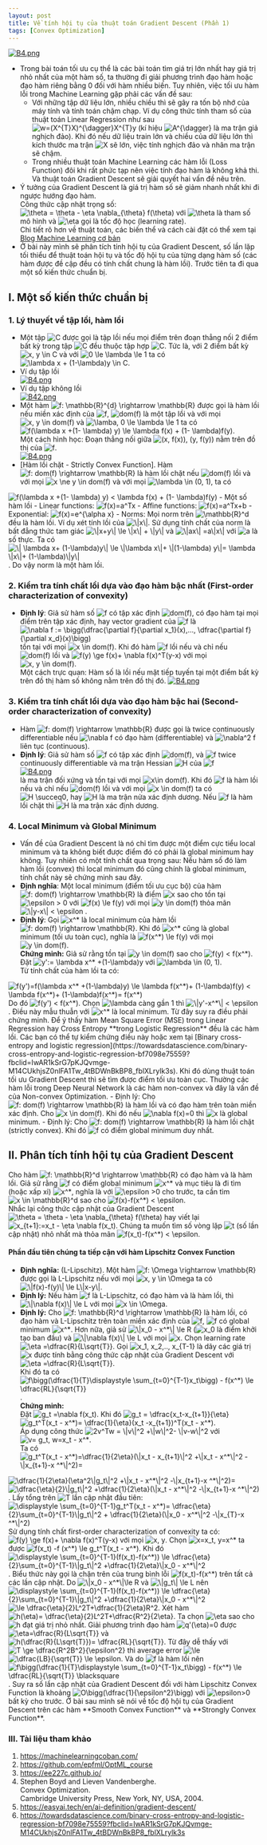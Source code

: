 ```yaml
---
layout: post
title: Về tính hội tụ của thuật toán Gradient Descent (Phần 1)
tags: [Convex Optimization]
---
```



[![B4.png](https://i.postimg.cc/B6N7nH5v/B4.png)](https://postimg.cc/TLLJky48)
- Trong bài toán tối ưu cụ thể là các bài toán tìm giá trị lớn nhất hay giá trị nhỏ nhất của một hàm số, ta thường đi giải phương trình đạo hàm hoặc đạo hàm riêng bằng 0 đối với hàm nhiều biến. Tuy nhiên, việc tối ưu hàm lỗi trong Machine Learning gặp phải các vấn đề sau:  
  - Với những tập dữ liệu lớn, nhiều chiều thì sẽ gây ra tốn bộ nhớ của máy tính và tính toán chậm chạp. Ví dụ công thức tính tham số của thuật toán Linear Regression như sau <img src="https://i.upmath.me/svg/w%3D(X%5E%7BT%7DX)%5E%7B%5Cdagger%7DX%5E%7BT%7Dy" alt="w=(X^{T}X)^{\dagger}X^{T}y" />  (kí hiệu <img src="https://i.upmath.me/svg/%20A%5E%7B%5Cdagger%7D" alt=" A^{\dagger}" /> là ma trận giả nghịch đảo). Khi đó nếu dữ liệu train lớn và chiều của dữ liệu lớn thì kích thước ma trận <img src="https://i.upmath.me/svg/X" alt="X" /> sẽ lớn, việc tính nghịch đảo và nhân ma trận sẽ chậm.
  - Trong nhiều thuật toán Machine Learning các hàm lỗi (Loss Function) đôi khi rất phức tạp nên việc tính đạo hàm là không khả thi.  
Và thuật toán Gradient Descent sẽ giải quyết hai vấn đề nêu trên.
- Ý tưởng của Gradient Descent là giá trị hàm số sẽ giảm nhanh nhất khi đi ngược hướng đạo hàm.  
Công thức cập nhật trọng số:  <img src="https://i.upmath.me/svg/%5Ctheta%20%3D%20%5Ctheta%20-%20%5Ceta%20%5Cnabla_%7B%5Ctheta%7D%20f(%5Ctheta)" alt="\theta = \theta - \eta \nabla_{\theta} f(\theta)" /> với <img src="https://i.upmath.me/svg/%5Ctheta%20" alt="\theta " /> là tham số mô hình và <img src="https://i.upmath.me/svg/%5Ceta%20" alt="\eta " /> gọi là tốc độ học (learning rate).  
Chi tiết rõ hơn về thuật toán, các biến thể và cách cài đặt có thể xem tại  [Blog Machine Learning cơ bản](https://machinelearningcoban.com/2017/01/12/gradientdescent/)
- Ở bài này mình sẽ phân tích tính hội tụ của Gradient Descent, số lần lặp tối thiểu để thuật toán hội tụ và tốc độ hội tụ của từng dạng hàm số (các hàm được đề cập đều có tính chất chung là hàm lồi). Trước tiên ta đi qua một số kiến thức chuẩn bị.  

## I. Một số kiến thức chuẩn bị  
### 1. Lý thuyết về tập lồi, hàm lồi
- Một tập <img src="https://i.upmath.me/svg/C" alt="C" /> được gọi là tập lồi nếu mọi điểm trên đoạn thẳng nối 2 điểm bất kỳ trong tập <img src="https://i.upmath.me/svg/C" alt="C" /> đều thuộc tập hợp <img src="https://i.upmath.me/svg/C" alt="C" />. Tức là, với 2 điểm bất kỳ <img src="https://i.upmath.me/svg/x%2C%20y%20%5Cin%20C" alt="x, y \in C" /> và với <img src="https://i.upmath.me/svg/0%20%5Cle%20%5Clambda%20%5Cle%201" alt="0 \le \lambda \le 1" /> ta có <img src="https://i.upmath.me/svg/%5Clambda%20x%20%2B%20(1-%5Clambda)y%20%5Cin%20C" alt="\lambda x + (1-\lambda)y \in C" />.  
- Ví dụ tập lồi  
[![B4.png](https://i.postimg.cc/c1D7Fbg5/B4.png)](https://postimg.cc/mhHFDVSQ)
- Ví dụ tập không lồi  
[![B42.png](https://i.postimg.cc/sXLYgBrC/B42.png)](https://postimg.cc/TLrLk31t)
- Một hàm <img src="https://i.upmath.me/svg/f%3A%20%5Cmathbb%7BR%7D%5E%7Bd%7D%20%5Crightarrow%20%5Cmathbb%7BR%7D" alt="f: \mathbb{R}^{d} \rightarrow \mathbb{R}" /> được gọi là hàm lồi nếu miền xác định của <img src="https://i.upmath.me/svg/f" alt="f" />, <img src="https://i.upmath.me/svg/dom(f)" alt="dom(f)" /> là một tập lồi và với mọi <img src="https://i.upmath.me/svg/x%2C%20y%20%5Cin%20dom(f)" alt="x, y \in dom(f)" /> và <img src="https://i.upmath.me/svg/%5Clamba%2C%200%20%5Cle%20%5Clambda%20%5Cle%201" alt="\lamba, 0 \le \lambda \le 1" /> ta có  
<img src="https://i.upmath.me/svg/f(%5Clambda%20x%20%2B(1-%20%5Clambda)%20y)%20%5Cle%20%5Clambda%20f(x)%20%2B%20(1-%20%5Clambda)f(y)" alt="f(\lambda x +(1- \lambda) y) \le \lambda f(x) + (1- \lambda)f(y)" />.  
Một cách hình học: Đoạn thẳng nối giữa <img src="https://i.upmath.me/svg/(x%2C%20f(x))%2C%20(y%2C%20f(y))" alt="(x, f(x)), (y, f(y))" /> nằm trên đồ thị của <img src="https://i.upmath.me/svg/f" alt="f" />.  
[![B4.png](https://i.postimg.cc/02H7GWXd/B4.png)](https://postimg.cc/7f0CwVkf)
- [Hàm lồi chặt - Strictly Convex Function]. Hàm <img src="https://i.upmath.me/svg/f%3A%20dom(f)%20%5Crightarrow%20%5Cmathbb%7BR%7D" alt="f: dom(f) \rightarrow \mathbb{R}" /> là hàm lồi chặt nếu <img src="https://i.upmath.me/svg/dom(f)" alt="dom(f)" /> lồi và với mọi <img src="https://i.upmath.me/svg/x%20%5Cne%20y%20%5Cin%20dom(f)" alt="x \ne y \in dom(f)" /> và với mọi <img src="https://i.upmath.me/svg/%5Clambda%20%5Cin%20(0%2C%201)" alt="\lambda \in (0, 1)" />, ta có  
<img src="https://i.upmath.me/svg/f(%5Clambda%20x%20%2B(1-%20%5Clambda)%20y)%20%3C%20%5Clambda%20f(x)%20%2B%20(1-%20%5Clambda)f(y)" alt="f(\lambda x +(1- \lambda) y) &lt; \lambda f(x) + (1- \lambda)f(y)" />
- Một số hàm lồi
   - Linear functions: <img src="https://i.upmath.me/svg/f(x)%3Da%5ETx" alt="f(x)=a^Tx" />  
   - Affine functions: <img src="https://i.upmath.me/svg/f(x)%3Da%5ETx%2Bb" alt="f(x)=a^Tx+b" />
   - Exponential: <img src="https://i.upmath.me/svg/f(x)%3De%5E%7B%5Calpha%20x%7D" alt="f(x)=e^{\alpha x}" />  
   - Norms: Mọi norm trên <img src="https://i.upmath.me/svg/%5Cmathbb%7BR%7D%5Ed" alt="\mathbb{R}^d" /> đều là hàm lồi.  
     Ví dụ xét tính lồi của <img src="https://i.upmath.me/svg/%5C%7Cx%5C%7C" alt="\|x\|" />.
     Sử dụng tính chất của norm là bất đẳng thức tam giác <img src="https://i.upmath.me/svg/%5C%7Cx%2By%5C%7C%20%5Cle%20%5C%7Cx%5C%7C%20%2B%20%5C%7Cy%5C%7C" alt="\|x+y\| \le \|x\| + \|y\|" /> và <img src="https://i.upmath.me/svg/%5C%7Cax%5C%7C%20%3Da%5C%7Cx%5C%7C" alt="\|ax\| =a\|x\|" /> với <img src="https://i.upmath.me/svg/a" alt="a" /> là số thực.  
     Ta có <img src="https://i.upmath.me/svg/%5C%7C%20%5Clambda%20x%2B%20(1-%5Clambda)y%5C%7C%20%5Cle%20%5C%7C%5Clambda%20x%5C%7C%2B%20%5C%7C(1-%5Clambda)%20y%5C%7C%3D%20%5Clambda%20%5C%7Cx%5C%7C%2B%20(1-%5Clambda)%5C%7Cy%5C%7C" alt="\| \lambda x+ (1-\lambda)y\| \le \|\lambda x\|+ \|(1-\lambda) y\|= \lambda \|x\|+ (1-\lambda)\|y\|" />. Do vậy norm là một hàm lồi.  

### 2. Kiểm tra tính chất lồi dựa vào đạo hàm bậc nhất (First-order characterization of convexity)
- **Định lý**: Giả sử hàm số <img src="https://i.upmath.me/svg/f" alt="f" /> có tập xác định <img src="https://i.upmath.me/svg/dom(f)" alt="dom(f)" />, có đạo hàm tại mọi điểm trên tập xác định, hay vector gradient của <img src="https://i.upmath.me/svg/f" alt="f" /> là <img src="https://i.upmath.me/svg/%5Cnabla%20f%20%3A%3D%20%5Cbigg(%5Cdfrac%7B%5Cpartial%20f%7D%7B%5Cpartial%20x_1%7D(x)%2C...%2C%20%5Cdfrac%7B%5Cpartial%20f%7D%7B%5Cpartial%20x_d%7D(x)%5Cbigg)" alt="\nabla f := \bigg(\dfrac{\partial f}{\partial x_1}(x),..., \dfrac{\partial f}{\partial x_d}(x)\bigg)" /> tồn tại với mọi <img src="https://i.upmath.me/svg/x%20%5Cin%20dom(f)" alt="x \in dom(f)" />. Khi đó hàm <img src="https://i.upmath.me/svg/f" alt="f" /> lồi nếu và chỉ nếu <img src="https://i.upmath.me/svg/dom(f)" alt="dom(f)" /> lồi và <img src="https://i.upmath.me/svg/f(y)%20%5Cge%20f(x)%2B%20%5Cnabla%20f(x)%5ET(y-x)" alt="f(y) \ge f(x)+ \nabla f(x)^T(y-x)" /> với mọi <img src="https://i.upmath.me/svg/x%2C%20y%20%5Cin%20dom(f)" alt="x, y \in dom(f)" />.  
Một cách trực quan: Hàm số là lồi nếu mặt tiếp tuyến tại một điểm bất kỳ trên đồ thị hàm số không nằm trên đồ thị đó.
 [![B4.png](https://i.postimg.cc/8z62FM06/B4.png)](https://postimg.cc/bZqCWD8y)  
 
### 3. Kiểm tra tính chất lồi dựa vào đạo hàm bậc hai (Second-order characterization of convexity)
- Hàm <img src="https://i.upmath.me/svg/f%3A%20dom(f)%20%5Crightarrow%20%5Cmathbb%7BR%7D" alt="f: dom(f) \rightarrow \mathbb{R}" /> được gọi là twice continuously differentiable nếu <img src="https://i.upmath.me/svg/%5Cnabla%20f" alt="\nabla f" /> có đạo hàm (differentiable) và <img src="https://i.upmath.me/svg/%5Cnabla%5E2%20f" alt="\nabla^2 f" /> liên tục (continuous).
- **Định lý**: Giả sử hàm số <img src="https://i.upmath.me/svg/f" alt="f" /> có tập xác định <img src="https://i.upmath.me/svg/dom(f)" alt="dom(f)" />, và <img src="https://i.upmath.me/svg/f" alt="f" /> twice
continuously differentiable và ma trận Hessian <img src="https://i.upmath.me/svg/H" alt="H" /> của <img src="https://i.upmath.me/svg/f" alt="f" />  
[![B4.png](https://i.postimg.cc/fbhqPFTH/B4.png)](https://postimg.cc/fVBvt8dX)  
 là ma trận đối xứng và tồn tại với mọi <img src="https://i.upmath.me/svg/x%5Cin%20dom(f)" alt="x\in dom(f)" />. Khi đó <img src="https://i.upmath.me/svg/f" alt="f" /> là hàm lồi nếu và chỉ nếu <img src="https://i.upmath.me/svg/dom(f)" alt="dom(f)" /> lồi và với mọi <img src="https://i.upmath.me/svg/x%20%5Cin%20dom(f)" alt="x \in dom(f)" /> ta có <img src="https://i.upmath.me/svg/%20H%20%5Csucceq0" alt=" H \succeq0" />, hay <img src="https://i.upmath.me/svg/H" alt="H" /> là ma trận nửa xác định dương. Nếu <img src="https://i.upmath.me/svg/f" alt="f" /> là hàm lồi chặt thì <img src="https://i.upmath.me/svg/H" alt="H" /> là ma trận xác định dương.  
 
### 4. Local Minimum và Global Minimum
- Vấn đề của Gradient Descent là nó chỉ tìm được một điểm cực tiểu local minimum và ta không biết được điểm đó có phải là global minimum hay không. Tuy nhiên có một tính chất qua trọng sau: Nếu hàm số đó làm hàm lồi (convex) thì local minimum đó cũng chính là global minimum, tính chất này sẽ chứng minh sau đây.  
- **Định nghĩa**: Một local minimum (điểm tối ưu cục bộ) của hàm <img src="https://i.upmath.me/svg/f%3A%20dom(f)%20%5Crightarrow%20%5Cmathbb%7BR%7D" alt="f: dom(f) \rightarrow \mathbb{R}" /> là điểm <img src="https://i.upmath.me/svg/x" alt="x" /> sao cho tồn tại <img src="https://i.upmath.me/svg/%5Cepsilon%20%3E%200" alt="\epsilon &gt; 0" /> với <img src="https://i.upmath.me/svg/f(x)%20%5Cle%20f(y)" alt="f(x) \le f(y)" /> với mọi <img src="https://i.upmath.me/svg/y%20%5Cin%20dom(f)" alt="y \in dom(f)" /> thỏa mãn <img src="https://i.upmath.me/svg/%5C%7Cy-x%5C%7C%20%3C%20%5Cepsilon" alt="\|y-x\| &lt; \epsilon" /> .  
- **Định lý**: Gọi <img src="https://i.upmath.me/svg/x%5E*" alt="x^*" /> là local minimum của hàm lồi <img src="https://i.upmath.me/svg/f%3A%20dom(f)%20%5Crightarrow%20%5Cmathbb%7BR%7D" alt="f: dom(f) \rightarrow \mathbb{R}" />. Khi đó <img src="https://i.upmath.me/svg/x%5E*" alt="x^*" /> cũng là global minimum (tối ưu toàn cục), nghĩa là <img src="https://i.upmath.me/svg/f(x%5E*)%20%5Cle%20f(y)" alt="f(x^*) \le f(y)" /> với mọi <img src="https://i.upmath.me/svg/y%20%5Cin%20dom(f)" alt="y \in dom(f)" />.  
**Chứng minh:** Giả sử rằng tồn tại <img src="https://i.upmath.me/svg/y%20%5Cin%20dom(f)" alt="y \in dom(f)" /> sao cho <img src="https://i.upmath.me/svg/f(y)%20%3C%20f(x%5E*)" alt="f(y) &lt; f(x^*)" />.  
Đặt <img src="https://i.upmath.me/svg/y'%3A%3D%20%5Clambda%20x%5E*%20%2B(1-%5Clambda)y" alt="y':= \lambda x^* +(1-\lambda)y" /> với <img src="https://i.upmath.me/svg/%5Clambda%20%5Cin%20(0%2C%201)" alt="\lambda \in (0, 1)" />.  
Từ tính chất của hàm lồi ta có:  
<img src="https://i.upmath.me/svg/f(y')%3Df(%5Clambda%20x%5E*%20%2B(1-%5Clambda)y)%20%5Cle%20%5Clambda%20f(x%5E*)%2B%20(1-%5Clambda)f(y)%20%3C%20%5Clambda%20f(x%5E*)%2B%20(1-%5Clambda)f(x%5E*)%3D%20f(x%5E*)" alt="f(y')=f(\lambda x^* +(1-\lambda)y) \le \lambda f(x^*)+ (1-\lambda)f(y) &lt; \lambda f(x^*)+ (1-\lambda)f(x^*)= f(x^*)" />  
Do đó <img src="https://i.upmath.me/svg/f(y')%20%3C%20f(x%5E*)" alt="f(y') &lt; f(x^*)" />. Chọn <img src="https://i.upmath.me/svg/%5Clambda" alt="\lambda" /> càng gần 1 thì <img src="https://i.upmath.me/svg/%5C%7Cy'-x%5E*%5C%7C%20%3C%20%5Cepsilon" alt="\|y'-x^*\| &lt; \epsilon" />. Điều này mẫu thuẫn với <img src="https://i.upmath.me/svg/x%5E*" alt="x^*" /> là local minimum.  
Từ đây suy ra điều phải chứng minh.  
Để ý thấy hàm Mean Square Error (MSE) trong Linear Regression hay Cross Entropy **trong Logistic Regression** đều là các hàm lồi. Các bạn có thể tự kiểm chứng điều này hoặc xem tại [Binary cross-entropy and logistic regression](https://towardsdatascience.com/binary-cross-entropy-and-logistic-regression-bf7098e75559?fbclid=IwAR1kSrG7pKJQvmge-M14CUkhjsZ0nlFA1Tw_4tBDWnBkBP8_fblXLrylk3s). Khi đó dùng thuật toán tối ưu Gradient Descent thì sẽ tìm được điểm tối ưu toàn cục.  
Thường các hàm lỗi trong Deep Neural Network là các hàm non-convex và đây là vấn đề của Non-convex Optimization.  
- Định lý: Cho <img src="https://i.upmath.me/svg/f%3A%20dom(f)%20%5Crightarrow%20%5Cmathbb%7BR%7D" alt="f: dom(f) \rightarrow \mathbb{R}" /> là hàm lồi và có đạo hàm trên toàn miền xác định. Cho <img src="https://i.upmath.me/svg/x%20%5Cin%20dom(f)" alt="x \in dom(f)" />. Khi đó nếu <img src="https://i.upmath.me/svg/%5Cnabla%20f(x)%3D0" alt="\nabla f(x)=0" /> thì <img src="https://i.upmath.me/svg/x" alt="x" /> là global minimum.  
- Định lý: Cho <img src="https://i.upmath.me/svg/f%3A%20dom(f)%20%5Crightarrow%20%5Cmathbb%7BR%7D" alt="f: dom(f) \rightarrow \mathbb{R}" /> là hàm lồi chặt (strictly convex). Khi đó <img src="https://i.upmath.me/svg/f" alt="f" /> có điểm global minimum duy nhất.  

## II. Phân tích tính hội tụ của Gradient Descent
Cho hàm <img src="https://i.upmath.me/svg/f%3A%20%5Cmathbb%7BR%7D%5Ed%20%5Crightarrow%20%5Cmathbb%7BR%7D" alt="f: \mathbb{R}^d \rightarrow \mathbb{R}" /> có đạo hàm và là hàm lồi. Giả sử rằng <img src="https://i.upmath.me/svg/f" alt="f" /> có điểm global minimum <img src="https://i.upmath.me/svg/x%5E*" alt="x^*" /> và mục tiêu là đi tìm (hoặc xấp xỉ) <img src="https://i.upmath.me/svg/x%5E*" alt="x^*" />, nghĩa là với <img src="https://i.upmath.me/svg/%20%5Cepsilon%20%3E0" alt=" \epsilon &gt;0" /> cho trước, ta cần tìm <img src="https://i.upmath.me/svg/x%20%5Cin%20%5Cmathbb%7BR%7D%5Ed" alt="x \in \mathbb{R}^d" /> sao cho <img src="https://i.upmath.me/svg/f(x)-f(x%5E*)%20%3C%20%5Cepsilon" alt="f(x)-f(x^*) &lt; \epsilon" />.  
Nhắc lại công thức cập nhật của Gradient Descent  <img src="https://i.upmath.me/svg/%5Ctheta%20%3D%20%5Ctheta%20-%20%5Ceta%20%5Cnabla_%7B%5Ctheta%7D%20f(%5Ctheta)" alt="\theta = \theta - \eta \nabla_{\theta} f(\theta)" /> hay viết lại <img src="https://i.upmath.me/svg/x_%7Bt%2B1%7D%3A%3Dx_t%20-%20%5Ceta%20%5Cnabla%20f(x_t)" alt="x_{t+1}:=x_t - \eta \nabla f(x_t)" />. Chúng ta muốn tìm số vòng lặp <img src="https://i.upmath.me/svg/t" alt="t" /> (số lần cập nhật) nhỏ nhất mà thỏa mãn <img src="https://i.upmath.me/svg/f(x_t)-f(x%5E*)%20%3C%20%5Cepsilon" alt="f(x_t)-f(x^*) &lt; \epsilon" />.  
#### Phần đầu tiên chúng ta tiếp cận với hàm Lipschitz Convex Function  
- **Định nghĩa:** (L-Lipschitz). Một hàm <img src="https://i.upmath.me/svg/f%3A%20%5COmega%20%5Crightarrow%20%5Cmathbb%7BR%7D" alt="f: \Omega \rightarrow \mathbb{R}" /> được gọi là L-Lipschitz nếu với mọi <img src="https://i.upmath.me/svg/x%2C%20y%20%5Cin%20%5COmega" alt="x, y \in \Omega" /> ta có <img src="https://i.upmath.me/svg/%5C%7Cf(x)-f(y)%5C%7C%20%5Cle%20L%5C%7Cx-y%5C%7C" alt="\|f(x)-f(y)\| \le L\|x-y\|" />.  
- **Định lý:** Nếu hàm <img src="https://i.upmath.me/svg/f" alt="f" /> là L-Lipschitz, có đạo hàm và là hàm lồi, thì <img src="https://i.upmath.me/svg/%5C%7C%5Cnabla%20f(x)%5C%7C%20%5Cle%20L%20" alt="\|\nabla f(x)\| \le L " /> với mọi <img src="https://i.upmath.me/svg/x%20%5Cin%20%5COmega" alt="x \in \Omega" />.  
- **Định lý:** Cho <img src="https://i.upmath.me/svg/%20f%3A%20%5Cmathbb%7BR%7D%5Ed%20%5Crightarrow%20%5Cmathbb%7BR%7D" alt=" f: \mathbb{R}^d \rightarrow \mathbb{R}" /> là hàm lồi, có đạo hàm và L-Lipschitz trên toàn miền xác định của <img src="https://i.upmath.me/svg/f" alt="f" />, <img src="https://i.upmath.me/svg/f" alt="f" /> có global minimum <img src="https://i.upmath.me/svg/x%5E*" alt="x^*" />. Hơn nữa, giả sử <img src="https://i.upmath.me/svg/%5C%7Cx_0%20-%20x%5E*%5C%7C%20%5Cle%20R" alt="\|x_0 - x^*\| \le R" /> (<img src="https://i.upmath.me/svg/x_0" alt="x_0" /> là điểm khởi tạo ban đầu) và <img src="https://i.upmath.me/svg/%5C%7C%5Cnabla%20f(x)%5C%7C%20%5Cle%20L" alt="\|\nabla f(x)\| \le L" /> với mọi <img src="https://i.upmath.me/svg/x" alt="x" />. Chọn learning rate <img src="https://i.upmath.me/svg/%5Ceta%20%3D%5Cdfrac%7BR%7D%7BL%5Csqrt%7BT%7D%7D" alt="\eta =\dfrac{R}{L\sqrt{T}}" />. Gọi <img src="https://i.upmath.me/svg/x_1%2C%20x_2%2C..%2C%20x_%7BT-1%7D" alt="x_1, x_2,.., x_{T-1}" /> là dãy các giá trị <img src="https://i.upmath.me/svg/x" alt="x" /> được tính bằng công thức cập nhật của Gradient Descent với <img src="https://i.upmath.me/svg/%5Ceta%20%3D%5Cdfrac%7BR%7D%7BL%5Csqrt%7BT%7D%7D" alt="\eta =\dfrac{R}{L\sqrt{T}}" />.  
Khi đó ta có  <img src="https://i.upmath.me/svg/f%5Cbigg(%5Cdfrac%7B1%7D%7BT%7D%5Cdisplaystyle%20%5Csum_%7Bt%3D0%7D%5E%7BT-1%7Dx_t%5Cbigg)%20-%20f(x%5E*)%20%5Cle%20%5Cdfrac%7BRL%7D%7B%5Csqrt%7BT%7D%7D" alt="f\bigg(\dfrac{1}{T}\displaystyle \sum_{t=0}^{T-1}x_t\bigg) - f(x^*) \le \dfrac{RL}{\sqrt{T}}" />.  
**Chứng minh:**  
Đặt <img src="https://i.upmath.me/svg/g_t%20%3D%5Cnabla%20f(x_t)" alt="g_t =\nabla f(x_t)" />. Khi đó <img src="https://i.upmath.me/svg/g_t%20%3D%20%5Cdfrac%7Bx_t-x_%7Bt%2B1%7D%7D%7B%5Ceta%7D" alt="g_t = \dfrac{x_t-x_{t+1}}{\eta}" />  
<img src="https://i.upmath.me/svg/g_t%5ET(x_t%20-%20x%5E*)%3D%20%5Cdfrac%7B1%7D%7B%5Ceta%7D(x_t%20-x_%7Bt%2B1%7D)%5ET(x_t%20-%20x%5E*)" alt="g_t^T(x_t - x^*)= \dfrac{1}{\eta}(x_t -x_{t+1})^T(x_t - x^*)" />.  
Áp dụng công thức <img src="https://i.upmath.me/svg/2v%5ETw%20%3D%20%5C%7Cv%5C%7C%5E2%20%2B%5C%7Cw%5C%7C%5E2-%20%5C%7Cv-w%5C%7C%5E2" alt="2v^Tw = \|v\|^2 +\|w\|^2- \|v-w\|^2" /> với <img src="https://i.upmath.me/svg/v%3D%20g_t%2C%20w%3Dx_t%20-%20x%5E*" alt="v= g_t, w=x_t - x^*" />.  
Ta có <img src="https://i.upmath.me/svg/%20g_t%5ET(x_t%20-%20x%5E*)%3D%5Cdfrac%7B1%7D%7B2%5Ceta%7D(%5C%7Cx_t%20-%20x_%7Bt%2B1%7D%5C%7C%5E2%20%2B%5C%7Cx_t%20-%20x%5E*%5C%7C%5E2%20-%5C%7Cx_%7Bt%2B1%7D-x%20%5E*%5C%7C%5E2)%3D%20%20%20%20" alt=" g_t^T(x_t - x^*)=\dfrac{1}{2\eta}(\|x_t - x_{t+1}\|^2 +\|x_t - x^*\|^2 -\|x_{t+1}-x ^*\|^2)=    " />
<img src="https://i.upmath.me/svg/%20%5Cdfrac%7B1%7D%7B2%5Ceta%7D(%5Ceta%5E2%5C%7Cg_t%5C%7C%5E2%20%2B%5C%7Cx_t%20-%20x%5E*%5C%7C%5E2%20-%5C%7Cx_%7Bt%2B1%7D-x%20%5E*%5C%7C%5E2)%3D%20%20" alt=" \dfrac{1}{2\eta}(\eta^2\|g_t\|^2 +\|x_t - x^*\|^2 -\|x_{t+1}-x ^*\|^2)=  " />
<img src="https://i.upmath.me/svg/%5Cdfrac%7B%5Ceta%7D%7B2%7D%5C%7Cg_t%5C%7C%5E2%20%2B%5Cdfrac%7B1%7D%7B2%5Ceta%7D(%5C%7Cx_t%20-%20x%5E*%5C%7C%5E2%20-%5C%7Cx_%7Bt%2B1%7D-x%20%5E*%5C%7C%5E2)" alt="\dfrac{\eta}{2}\|g_t\|^2 +\dfrac{1}{2\eta}(\|x_t - x^*\|^2 -\|x_{t+1}-x ^*\|^2)" />.  
Lấy tổng trên <img src="https://i.upmath.me/svg/T" alt="T" /> lần cập nhật đầu tiên:  
<img src="https://i.upmath.me/svg/%5Cdisplaystyle%20%5Csum_%7Bt%3D0%7D%5E%7BT-1%7Dg_t%5ET(x_t%20-%20x%5E*)%3D%20%5Cdfrac%7B%5Ceta%7D%7B2%7D%5Csum_%7Bt%3D0%7D%5E%7BT-1%7D%5C%7Cg_t%5C%7C%5E2%20%2B%20%5Cdfrac%7B1%7D%7B2%5Ceta%7D(%5C%7Cx_0%20-%20x%5E*%5C%7C%5E2%20-%5C%7Cx_%7BT%7D-x%20%5E*%5C%7C%5E2)" alt="\displaystyle \sum_{t=0}^{T-1}g_t^T(x_t - x^*)= \dfrac{\eta}{2}\sum_{t=0}^{T-1}\|g_t\|^2 + \dfrac{1}{2\eta}(\|x_0 - x^*\|^2 -\|x_{T}-x ^*\|^2)" />  
Sử dụng tính chất first-order characterization of convexity ta có:  
<img src="https://i.upmath.me/svg/f(y)%20%5Cge%20f(x)%2B%20%5Cnabla%20f(x)%5ET(y-x)" alt="f(y) \ge f(x)+ \nabla f(x)^T(y-x)" /> với mọi <img src="https://i.upmath.me/svg/x%2C%20y" alt="x, y" />.  
Chọn <img src="https://i.upmath.me/svg/x%3Dx_t%2C%20y%3Dx%5E*" alt="x=x_t, y=x^*" /> ta được <img src="https://i.upmath.me/svg/f(x_t)%20-f%20(x%5E*)%20%5Cle%20g_t%5ET(x_t%20-%20x%5E*)" alt="f(x_t) -f (x^*) \le g_t^T(x_t - x^*)" />.  
Khi đó <img src="https://i.upmath.me/svg/%5Cdisplaystyle%20%5Csum_%7Bt%3D0%7D%5E%7BT-1%7D(f(x_t)-f(x%5E*))%20%5Cle%20%5Cdfrac%7B%5Ceta%7D%7B2%7D%5Csum_%7Bt%3D0%7D%5E%7BT-1%7D%5C%7Cg_t%5C%7C%5E2%20%2B%5Cdfrac%7B1%7D%7B2%5Ceta%7D%5C%7Cx_0%20-%20x%5E*%5C%7C%5E2" alt="\displaystyle \sum_{t=0}^{T-1}(f(x_t)-f(x^*)) \le \dfrac{\eta}{2}\sum_{t=0}^{T-1}\|g_t\|^2 +\dfrac{1}{2\eta}\|x_0 - x^*\|^2" />.  
Biểu thức này gọi là chặn trên của trung bình lỗi <img src="https://i.upmath.me/svg/f(x_t)-f(x%5E*)" alt="f(x_t)-f(x^*)" /> trên tất cả các lần cập nhật.  
Do <img src="https://i.upmath.me/svg/%5C%7Cx_0%20-%20x%5E*%5C%7C%5Cle%20R" alt="\|x_0 - x^*\|\le R" /> và <img src="https://i.upmath.me/svg/%5C%7Cg_t%5C%7C%20%5Cle%20L" alt="\|g_t\| \le L" /> nên   
<img src="https://i.upmath.me/svg/%5Cdisplaystyle%20%5Csum_%7Bt%3D0%7D%5E%7BT-1%7D(f(x_t)-f(x%5E*))%20%5Cle%20%5Cdfrac%7B%5Ceta%7D%7B2%7D%5Csum_%7Bt%3D0%7D%5E%7BT-1%7D%5C%7Cg_t%5C%7C%5E2%20%2B%5Cdfrac%7B1%7D%7B2%5Ceta%7D%5C%7Cx_0%20-%20x%5E*%5C%7C%5E2" alt="\displaystyle \sum_{t=0}^{T-1}(f(x_t)-f(x^*)) \le \dfrac{\eta}{2}\sum_{t=0}^{T-1}\|g_t\|^2 +\dfrac{1}{2\eta}\|x_0 - x^*\|^2" />  
<img src="https://i.upmath.me/svg/%5Cle%20%5Cdfrac%7B%5Ceta%7D%7B2%7DL%5E2T%2B%5Cdfrac%7B1%7D%7B2%5Ceta%7DR%5E2" alt="\le \dfrac{\eta}{2}L^2T+\dfrac{1}{2\eta}R^2" />.  
Xét hàm <img src="https://i.upmath.me/svg/h(%5Ceta)%3D%20%5Cdfrac%7B%5Ceta%7D%7B2%7DL%5E2T%2B%5Cdfrac%7BR%5E2%7D%7B2%5Ceta%7D" alt="h(\eta)= \dfrac{\eta}{2}L^2T+\dfrac{R^2}{2\eta}" />.  
Ta chọn <img src="https://i.upmath.me/svg/%5Ceta" alt="\eta" /> sao cho <img src="https://i.upmath.me/svg/h" alt="h" /> đạt giá trị nhỏ nhất.  
Giải phương trình đạo hàm <img src="https://i.upmath.me/svg/q'(%5Ceta)%3D0" alt="q'(\eta)=0" /> được <img src="https://i.upmath.me/svg/%5Ceta%3D%5Cdfrac%7BR%7D%7BL%5Csqrt%7BT%7D%7D" alt="\eta=\dfrac{R}{L\sqrt{T}}" /> và <img src="https://i.upmath.me/svg/h(%5Cdfrac%7BR%7D%7BL%5Csqrt%7BT%7D%7D)%3D%20%5Cdfrac%7BRL%7D%7B%5Csqrt%7BT%7D%7D" alt="h(\dfrac{R}{L\sqrt{T}})= \dfrac{RL}{\sqrt{T}}" />.  
Từ đây dễ thấy với <img src="https://i.upmath.me/svg/T%20%5Cge%20%5Cdfrac%7BR%5E2B%5E2%7D%7B%5Cepsilon%5E2%7D" alt="T \ge \dfrac{R^2B^2}{\epsilon^2}" /> thì average error <img src="https://i.upmath.me/svg/%5Cle" alt="\le" /> <img src="https://i.upmath.me/svg/%5Cdfrac%7BLB%7D%7B%5Csqrt%7BT%7D%7D%20%5Cle%20%5Cepsilon" alt="\dfrac{LB}{\sqrt{T}} \le \epsilon" />.  
Và do <img src="https://i.upmath.me/svg/f" alt="f" /> là hàm lồi nên <img src="https://i.upmath.me/svg/f%5Cbigg(%5Cdfrac%7B1%7D%7BT%7D%5Cdisplaystyle%20%5Csum_%7Bt%3D0%7D%5E%7BT-1%7Dx_t%5Cbigg)%20-%20f(x%5E*)%20%5Cle%20%5Cdfrac%7BRL%7D%7B%5Csqrt%7BT%7D%7D%20%5Cblacksquare" alt="f\bigg(\dfrac{1}{T}\displaystyle \sum_{t=0}^{T-1}x_t\bigg) - f(x^*) \le \dfrac{RL}{\sqrt{T}} \blacksquare" />.  
Suy ra số lần cập nhật của Gradient Descent đối với hàm Lipschitz Convex Function là khoảng <img src="https://i.upmath.me/svg/O%5Cbigg(%5Cdfrac%7B1%7D%7B%5Cepsilon%5E2%7D%5Cbigg)" alt="O\bigg(\dfrac{1}{\epsilon^2}\bigg)" /> với <img src="https://i.upmath.me/svg/%5Cepsilon%3E0" alt="\epsilon&gt;0" /> bất kỳ cho trước.  
Ở bài sau mình sẽ nói về tốc độ hội tụ của Gradient Descent trên các hàm **Smooth Convex Function** và **Strongly Convex Function**.  

### III. Tài liệu tham khảo  
1. https://machinelearningcoban.com/  
2. https://github.com/epfml/OptML_course  
3. https://ee227c.github.io/  
4. Stephen Boyd and Lieven Vandenberghe.  
   Convex Optimization.  
   Cambridge University Press, New York, NY, USA, 2004.  
5. https://easyai.tech/en/ai-definition/gradient-descent/  
6. https://towardsdatascience.com/binary-cross-entropy-and-logistic-regression-bf7098e75559?fbclid=IwAR1kSrG7pKJQvmge-M14CUkhjsZ0nlFA1Tw_4tBDWnBkBP8_fblXLrylk3s


























